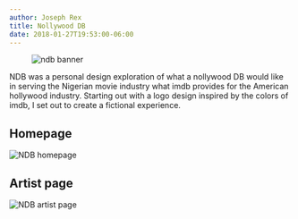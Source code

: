 ```yaml
---
author: Joseph Rex
title: Nollywood DB
date: 2018-01-27T19:53:00-06:00
---
```


<figure>
<img src="https://res.cloudinary.com/strich/image/upload/v1638064371/ndb_rd7tnc.jpg" alt="ndb banner">
</figure>

NDB was a personal design exploration of what a nollywood DB would like in serving the Nigerian
movie industry what imdb provides for the American hollywood industry. Starting out with a logo
design inspired by the colors of imdb, I set out to create a fictional experience.
<!--more-->

## Homepage
![NDB homepage](https://res.cloudinary.com/strich/image/upload/v1638073830/ndb_bgmutz.jpg)

## Artist page
![NDB artist page](https://res.cloudinary.com/strich/image/upload/v1638074072/ndb-artist_tprbh6.jpg)
